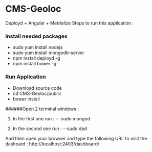 # CMS-Geoloc
Deployd + Angular + Metrialize
Steps to run this application :

### Install needed packages
-  sudo yum install nodejs
-  sudo yum install mongodb-server
-  npm install deployd -g
-  npm install bower -g


### Run Application
-  Download source code
-  cd CMS-Geoloc/public
-  bower install

######Open 2 terminal windows :

1. In the first one run :
  -- sudo mongod
  
2. In the second one run :
  --sudo dpd
  
And then open your browser and type the following URL to visit the dashoard :
  http://localhost:2403/dashboard/
